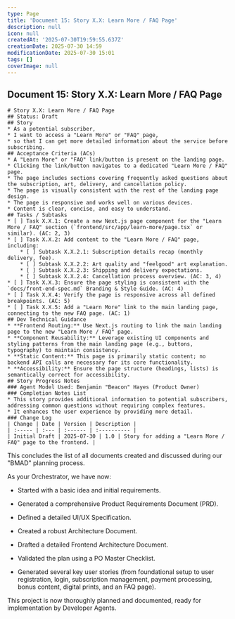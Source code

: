 ```yaml
---
type: Page
title: 'Document 15: Story X.X: Learn More / FAQ Page'
description: null
icon: null
createdAt: '2025-07-30T19:59:55.637Z'
creationDate: 2025-07-30 14:59
modificationDate: 2025-07-30 15:01
tags: []
coverImage: null
---
```


## Document 15: Story X.X: Learn More / FAQ Page

```text
# Story X.X: Learn More / FAQ Page
## Status: Draft
## Story
* As a potential subscriber,
* I want to access a "Learn More" or "FAQ" page,
* so that I can get more detailed information about the service before subscribing.
## Acceptance Criteria (ACs)
* A "Learn More" or "FAQ" link/button is present on the landing page.
* Clicking the link/button navigates to a dedicated "Learn More / FAQ" page.
* The page includes sections covering frequently asked questions about the subscription, art, delivery, and cancellation policy.
* The page is visually consistent with the rest of the landing page design.
* The page is responsive and works well on various devices.
* Content is clear, concise, and easy to understand.
## Tasks / Subtasks
* [ ] Task X.X.1: Create a new Next.js page component for the "Learn More / FAQ" section (`frontend/src/app/learn-more/page.tsx` or similar). (AC: 2, 3)
* [ ] Task X.X.2: Add content to the "Learn More / FAQ" page, including:
    * [ ] Subtask X.X.2.1: Subscription details recap (monthly delivery, fee).
    * [ ] Subtask X.X.2.2: Art quality and "feelgood" art explanation.
    * [ ] Subtask X.X.2.3: Shipping and delivery expectations.
    * [ ] Subtask X.X.2.4: Cancellation process overview. (AC: 3, 4)
* [ ] Task X.X.3: Ensure the page styling is consistent with the `docs/front-end-spec.md` Branding & Style Guide. (AC: 4)
* [ ] Task X.X.4: Verify the page is responsive across all defined breakpoints. (AC: 5)
* [ ] Task X.X.5: Add a "Learn More" link to the main landing page, connecting to the new FAQ page. (AC: 1)
## Dev Technical Guidance
* **Frontend Routing:** Use Next.js routing to link the main landing page to the new "Learn More / FAQ" page.
* **Component Reusability:** Leverage existing UI components and styling patterns from the main landing page (e.g., buttons, typography) to maintain consistency.
* **Static Content:** This page is primarily static content; no backend API calls are necessary for its core functionality.
* **Accessibility:** Ensure the page structure (headings, lists) is semantically correct for accessibility.
## Story Progress Notes
### Agent Model Used: Benjamin "Beacon" Hayes (Product Owner)
### Completion Notes List
* This story provides additional information to potential subscribers, addressing common questions without requiring complex features.
* It enhances the user experience by providing more detail.
### Change Log
| Change | Date | Version | Description |
| :----- | :--- | :------ | :---------- |
| Initial Draft | 2025-07-30 | 1.0 | Story for adding a "Learn More / FAQ" page to the frontend. |
```

This concludes the list of all documents created and discussed during our "BMAD" planning process.

As your Orchestrator, we have now:

- Started with a basic idea and initial requirements.

- Generated a comprehensive Product Requirements Document (PRD).

- Defined a detailed UI/UX Specification.

- Created a robust Architecture Document.

- Drafted a detailed Frontend Architecture Document.

- Validated the plan using a PO Master Checklist.

- Generated several key user stories (from foundational setup to user registration, login, subscription management, payment processing, bonus content, digital prints, and an FAQ page).

This project is now thoroughly planned and documented, ready for implementation by Developer Agents.

